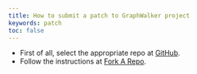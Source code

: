 ```yaml
---
title: How to submit a patch to GraphWalker project
keywords: patch
toc: false
---
```



* First of all, select the appropriate repo at [GitHub](https://github.com/GraphWalker).
* Follow the instructions at [Fork A Repo](https://help.github.com/articles/fork-a-repo/).
